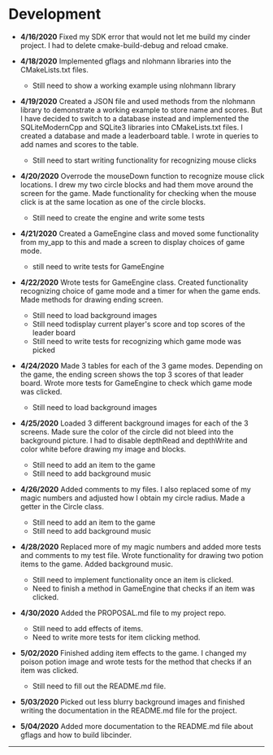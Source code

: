 # Development

- **4/16/2020** Fixed my SDK error that would not let me
build my cinder project. I had to delete cmake-build-debug 
and reload cmake.

- **4/18/2020** Implemented gflags and nlohmann libraries 
into the CMakeLists.txt files. 
    - Still need to show a working example using nlohmann
    library
    
- **4/19/2020** Created a JSON file and used methods from
the nlohmann library to demonstrate a working example to
store name and scores. But I have decided to switch to a
database instead and implemented the SQLiteModernCpp 
and SQLite3 libraries into CMakeLists.txt files. I created
a database and made a leaderboard table. I wrote in queries
to add names and scores to the table. 
    - Still need to start writing functionality for recognizing
    mouse clicks
    
- **4/20/2020** Overrode the mouseDown function to recognize 
mouse click locations. I drew my two circle blocks and had
them move around the screen for the game. Made functionality
for checking when the mouse click is at the same location
as one of the circle blocks. 
    - Still need to create the engine and write some tests

- **4/21/2020** Created a GameEngine class and moved some
functionality from my_app to this and made a screen to 
display choices of game mode. 
    - still need to write tests for GameEngine

- **4/22/2020** Wrote tests for GameEngine class. 
Created functionality recognizing choice of game mode and
a timer for when the game ends. Made methods for drawing
ending screen.
    - Still need to load background images 
    - Still need todisplay current player's score and top 
    scores of the leader board
    - Still need to write tests for recognizing which game
     mode was picked
    
- **4/24/2020** Made 3 tables for each of the 3 game modes.
Depending on the game, the ending screen shows the top 3
scores of that leader board. Wrote more tests for GameEngine
to check which game mode was clicked.
    - Still need to load background images

- **4/25/2020** Loaded 3 different background images 
for each of the 3 screens. Made sure the color of the circle
did not bleed into the background picture. I had to disable
depthRead and depthWrite and color white before drawing my
image and blocks. 
    - Still need to add an item to the game
    - Still need to add background music

- **4/26/2020** Added comments to my files. I also replaced some of my magic 
numbers and adjusted how I obtain my circle radius. Made a 
getter in the Circle class.
    - Still need to add an item to the game
    - Still need to add background music
    
- **4/28/2020** Replaced more of my magic numbers and 
added more tests and comments to my test file. Wrote 
functionality for drawing two potion items to the game.
Added background music.
    - Still need to implement functionality once an item
    is clicked.
    - Need to finish a method in GameEngine that checks
    if an item was clicked.

- **4/30/2020** Added the PROPOSAL.md file to my 
project repo.
    - Still need to add effects of items.
    - Need to write more tests for item clicking method.
    
- **5/02/2020** Finished adding item effects to the game.
I changed my poison potion image and wrote tests for 
the method that checks if an item was clicked. 
    - Still need to fill out the README.md file.

- **5/03/2020** Picked out less blurry background images
and finished writing the documentation in the 
README.md file for the project.

- **5/04/2020** Added more documentation to the README.md
file about gflags and how to build libcinder.
---
